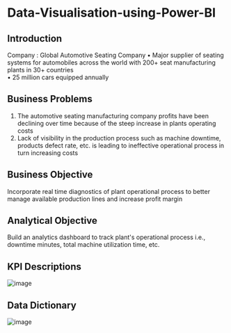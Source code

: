 # Data-Visualisation-using-Power-BI
## Introduction
Company : Global Automotive Seating Company
• Major supplier of seating systems for automobiles across the world with 200+ seat manufacturing plants in 30+ countries  
• 25 million cars equipped annually  
## Business Problems
1. The automotive seating manufacturing company profits have been declining over time because of the steep increase in plants operating costs
2. Lack of visibility in the production process such as machine downtime, products defect rate, etc. is leading to ineffective operational process in turn increasing     costs  
## Business Objective
Incorporate real time diagnostics of plant operational process to better manage available production lines and increase profit margin  
## Analytical Objective
Build an analytics dashboard to track plant's operational process i.e., downtime minutes, total machine utilization time, etc.  
## KPI Descriptions
![image](https://user-images.githubusercontent.com/92509475/149817542-97796a27-afd2-4ea4-b6ae-2e247a243a8d.png)
## Data Dictionary
![image](https://user-images.githubusercontent.com/92509475/149817634-0140beb4-a09e-41ca-9ab3-fdcfb5e48144.png)
